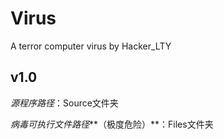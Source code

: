 # Virus
 A terror computer virus by Hacker_LTY

## **v1.0** ##

*源程序路径*：Source文件夹

*病毒可执行文件路径***（极度危险）**：Files文件夹